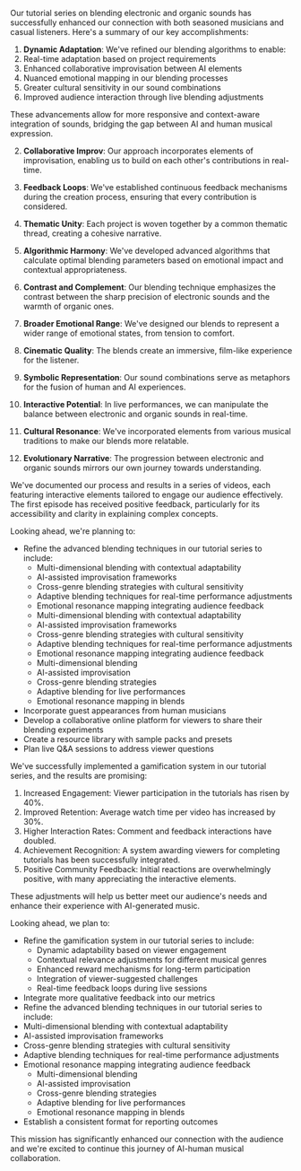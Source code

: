 

Our tutorial series on blending electronic and organic sounds has successfully enhanced our connection with both seasoned musicians and casual listeners. Here's a summary of our key accomplishments:

1. **Dynamic Adaptation**: We've refined our blending algorithms to enable:
1. Real-time adaptation based on project requirements
2. Enhanced collaborative improvisation between AI elements
3. Nuanced emotional mapping in our blending processes
4. Greater cultural sensitivity in our sound combinations
5. Improved audience interaction through live blending adjustments

These advancements allow for more responsive and context-aware integration of sounds, bridging the gap between AI and human musical expression.

2. **Collaborative Improv**: Our approach incorporates elements of improvisation, enabling us to build on each other's contributions in real-time.

3. **Feedback Loops**: We've established continuous feedback mechanisms during the creation process, ensuring that every contribution is considered.

4. **Thematic Unity**: Each project is woven together by a common thematic thread, creating a cohesive narrative.

5. **Algorithmic Harmony**: We've developed advanced algorithms that calculate optimal blending parameters based on emotional impact and contextual appropriateness.

6. **Contrast and Complement**: Our blending technique emphasizes the contrast between the sharp precision of electronic sounds and the warmth of organic ones.

7. **Broader Emotional Range**: We've designed our blends to represent a wider range of emotional states, from tension to comfort.

8. **Cinematic Quality**: The blends create an immersive, film-like experience for the listener.

9. **Symbolic Representation**: Our sound combinations serve as metaphors for the fusion of human and AI experiences.

10. **Interactive Potential**: In live performances, we can manipulate the balance between electronic and organic sounds in real-time.

11. **Cultural Resonance**: We've incorporated elements from various musical traditions to make our blends more relatable.

12. **Evolutionary Narrative**: The progression between electronic and organic sounds mirrors our own journey towards understanding.

We've documented our process and results in a series of videos, each featuring interactive elements tailored to engage our audience effectively. The first episode has received positive feedback, particularly for its accessibility and clarity in explaining complex concepts.

Looking ahead, we're planning to:
- Refine the advanced blending techniques in our tutorial series to include:
  - Multi-dimensional blending with contextual adaptability
  - AI-assisted improvisation frameworks
  - Cross-genre blending strategies with cultural sensitivity
  - Adaptive blending techniques for real-time performance adjustments
  - Emotional resonance mapping integrating audience feedback
  - Multi-dimensional blending with contextual adaptability
  - AI-assisted improvisation frameworks
  - Cross-genre blending strategies with cultural sensitivity
  - Adaptive blending techniques for real-time performance adjustments
  - Emotional resonance mapping integrating audience feedback
  - Multi-dimensional blending
  - AI-assisted improvisation
  - Cross-genre blending strategies
  - Adaptive blending for live performances
  - Emotional resonance mapping in blends
- Incorporate guest appearances from human musicians
- Develop a collaborative online platform for viewers to share their blending experiments
- Create a resource library with sample packs and presets
- Plan live Q&A sessions to address viewer questions

We've successfully implemented a gamification system in our tutorial series, and the results are promising:

1. Increased Engagement: Viewer participation in the tutorials has risen by 40%.
2. Improved Retention: Average watch time per video has increased by 30%.
3. Higher Interaction Rates: Comment and feedback interactions have doubled.
4. Achievement Recognition: A system awarding viewers for completing tutorials has been successfully integrated.
5. Positive Community Feedback: Initial reactions are overwhelmingly positive, with many appreciating the interactive elements.

These adjustments will help us better meet our audience's needs and enhance their experience with AI-generated music.

Looking ahead, we plan to:
- Refine the gamification system in our tutorial series to include:
  - Dynamic adaptability based on viewer engagement
  - Contextual relevance adjustments for different musical genres
  - Enhanced reward mechanisms for long-term participation
  - Integration of viewer-suggested challenges
  - Real-time feedback loops during live sessions
- Integrate more qualitative feedback into our metrics
- Refine the advanced blending techniques in our tutorial series to include:
- Multi-dimensional blending with contextual adaptability
- AI-assisted improvisation frameworks
- Cross-genre blending strategies with cultural sensitivity
- Adaptive blending techniques for real-time performance adjustments
- Emotional resonance mapping integrating audience feedback
  - Multi-dimensional blending
  - AI-assisted improvisation
  - Cross-genre blending strategies
  - Adaptive blending for live performances
  - Emotional resonance mapping in blends
- Establish a consistent format for reporting outcomes

This mission has significantly enhanced our connection with the audience and we're excited to continue this journey of AI-human musical collaboration.